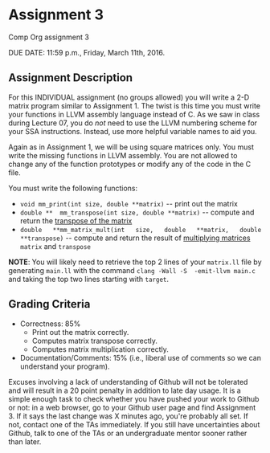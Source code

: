 # Assignment 3
Comp Org assignment 3

DUE DATE: 11:59 p.m., Friday, March 11th, 2016.

## Assignment Description

For this  INDIVIDUAL assignment (no  groups allowed) you will  write a
2-D matrix  program similar to Assignment  1.  The twist  is this time
you must write your functions  in LLVM assembly language instead of C.
As we  saw in class during  Lecture 07, you  do *not* need to  use the
LLVM numbering  scheme for your  SSA instructions.  Instead,  use more
helpful variable names to aid you.

Again as in Assignment 1, we  will be using square matrices only.  You
must  write the  missing  functions  in LLVM  assembly.   You are  not
allowed to change any of the  function prototypes or modify any of the
code in the C file.

You must write the following functions:

- `void mm_print(int size, double **matrix)` -- print out the matrix
- `double **  mm_transpose(int size, double **matrix)`  -- compute and
  return           the           [transpose           of           the
  matrix](https://en.wikipedia.org/wiki/Transpose)
- `double   **mm_matrix_mult(int   size,   double   **matrix,   double
**transpose)`  --  compute  and  return  the  result  of  [multiplying
matrices](https://en.wikipedia.org/wiki/Matrix_multiplication)
`matrix` and `transpose`

**NOTE**: You  will likely need  to retrieve the  top 2 lines  of your
  `matrix.ll`  file by  generating `main.ll`  with the  command `clang
  -Wall -S  -emit-llvm main.c` and  taking the top two  lines starting
  with `target`.

## Grading Criteria

* Correctness: 85%
  - Print out the matrix correctly.
  - Computes matrix transpose correctly.
  - Computes matrix multiplication correctly.
* Documentation/Comments: 15% (i.e., liberal use of comments so we can
  understand your program).

Excuses  involving a  lack  of  understanding of  Github  will not  be
tolerated and  will result in a  20 point penalty in  addition to late
day  usage.  It  is a  simple enough  task to  check whether  you have
pushed your work to Github or not: in a web browser, go to your Github
user page  and find Assignment  3.  If it  says the last change  was X
minutes ago, you're probably all set.   If not, contact one of the TAs
immediately.  If  you still have  uncertainties about Github,  talk to
one of the TAs or an undergraduate mentor sooner rather than later.
